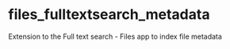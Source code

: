 # files_fulltextsearch_metadata
Extension to the Full text search - Files app to index file metadata
